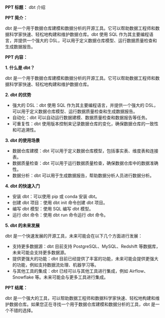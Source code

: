 **PPT 标题：** dbt 介绍

**PPT 简介：**

dbt 是一个用于数据仓库建模和数据分析的开源工具。它可以帮助数据工程师和数据科学家快速、轻松地构建和维护数据仓库。dbt 使用 SQL 作为其主要编程语言，并提供一个强大的 DSL，可以用于定义数据仓库模型、运行数据质量检查和生成数据报告。

**PPT 内容：**

**1. 什么是 dbt？**

dbt 是一个用于数据仓库建模和数据分析的开源工具。它可以帮助数据工程师和数据科学家快速、轻松地构建和维护数据仓库。

**2. dbt 的优势**

- 强大的 DSL：dbt 使用 SQL 作为其主要编程语言，并提供一个强大的 DSL，可以用于定义数据仓库模型、运行数据质量检查和生成数据报告。
- 自动化：dbt 可以自动运行数据建模、数据质量检查和数据报告等任务。
- 可重复性：dbt 使用版本控制来记录数据仓库的变化，确保数据仓库的一致性和可追溯性。

**3. dbt 的使用场景**

- 数据仓库建模：dbt 可以用于定义数据仓库模型，包括事实表、维度表和连接表。
- 数据质量检查：dbt 可以用于运行数据质量检查，确保数据仓库中的数据准确性。
- 数据分析：dbt 可以用于生成数据报告，帮助数据分析人员进行数据分析。

**4. dbt 的快速入门**

- 安装 dbt：可以使用 pip 或 conda 安装 dbt。
- 创建 dbt 项目：使用 dbt init 命令创建 dbt 项目。
- 编写 dbt 模型：使用 SQL 编写 dbt 模型。
- 运行 dbt 命令：使用 dbt run 命令运行 dbt 命令。

**5. dbt 的未来发展**

dbt 是一个快速发展的开源工具，未来可能会在以下几个方面进行发展：

- 支持更多数据源：dbt 目前支持 PostgreSQL、MySQL、Redshift 等数据库，未来可能会支持更多数据源。
- 提供更强大的功能：dbt 目前已经提供了丰富的功能，未来可能会提供更强大的功能，例如支持数据流处理、机器学习等。
- 与其他工具的集成：dbt 已经可以与其他工具进行集成，例如 Airflow、Snowflake 等。未来可能会与更多工具进行集成。

**PPT 结尾：**

dbt 是一个强大的工具，可以帮助数据工程师和数据科学家快速、轻松地构建和维护数据仓库。如果您正在寻找一个用于数据仓库建模和数据分析的工具，dbt 是一个不错的选择。